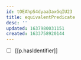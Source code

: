 ```yaml
---
id: tOEAhpS4dyaa3axGqIU23
title: equivalentPredicate
desc: ''
updated: 1637980031151
created: 1633758920144
---
```




- [ ] [[p.hasIdentifier]] 
